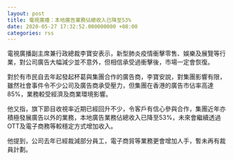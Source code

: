 ```yaml
---
layout: post
title: 電視廣播：本地廣告業務佔總收入已降至53%
date: 2020-05-27 17:32:52.000000000 +08:00
categories: rss
---
```


電視廣播副主席兼行政總裁李寶安表示，新型肺炎疫情衝擊零售、娛樂及展覽等行業，對公司廣告大幅減少並不意外，但相信承受過衝擊後，市場一定會恢復。

對於有市民自去年起發起杯葛與集團合作的廣告商，李寶安說，對集團影響有限，雖然社會事件令不少公司及廣告商承受壓力，但集團在香港的廣告市佔率高達85%，業務較受經濟及商業環境影響。

他又指，旗下節目收視率近期已經回升不少，令客戶有信心參與合作，集團近年亦積極發展廣告以外的業務，本地廣告業務佔總收入已降至53%，未來會繼續透過OTT及電子商務等較穩定方式增加收入。

他提到，公司去年已經裁減部分員工，電子商貿等業務更會增加人手，暫未再有裁員計劃。

